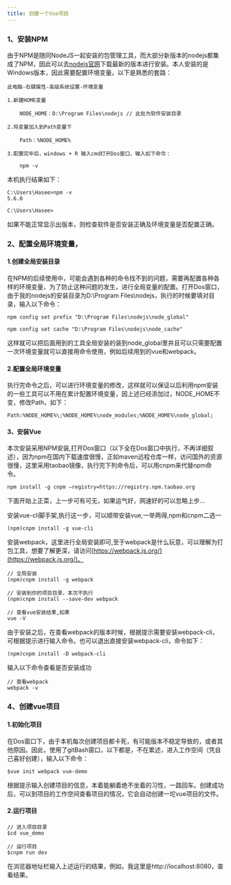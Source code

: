 ```yaml
---
title: 创建一个Vue项目
---
```


### 1、安装NPM
由于NPM是随同NodeJS一起安装的包管理工具，而大部分新版本的nodejs都集成了NPM，因此可以去[nodejs官网](http://nodejs.cn/)下载最新的版本进行安装。本人安装的是Windows版本，因此需要配置环境变量。以下是熟悉的套路：

    此电脑-右键属性-高级系统设置-环境变量
    
	1.新建HOME变量

		NODE_HOME：D:\Program Files\nodejs // 此处为软件安装目录
	
	2.将变量加入到Path变量下
		
		Path：%NODE_HOME%

	3.配置完毕后，windows + R 输入cmd打开Dos窗口，输入如下命令：
	
		npm -v
本机执行结果如下：
	
	C:\Users\Hasee>npm -v
	5.6.0

	C:\Users\Hasee>


如果不能正常显示出版本，则检查软件是否安装正确及环境变量是否配置正确。

### 2、配置全局环境变量，
#### 1.创建全局安装目录
在NPM的后续使用中，可能会遇到各种的命令找不到的问题，需要再配置各种各样的环境变量，为了防止这种问题的发生，进行全局变量的配置。打开Dos窗口，由于我的nodejs的安装目录为D:\Program Files\nodejs，执行的时候要填对目录，输入以下命令：

	npm config set prefix "D:\Program Files\nodejs\node_global"
    
	npm config set cache "D:\Program Files\nodejs\node_cache"
	
这样就可以把后面用到的工具全局安装的装到node_global里并且可以只需要配置一次环境变量就可以直接用命令使用，例如后续用到的vue和webpack。
#### 2.配置全局环境变量
执行完命令之后，可以进行环境变量的修改，这样就可以保证以后利用npm安装的一些工具可以不用在累计配置环境变量，因上述已经添加过，NODE_HOME不变，修改Path，如下：
	
	Path:%NODE_HOME%\;%NODE_HOME%\node_modules;%NODE_HOME%\node_global;

#### 3、安装Vue
本次安装采用NPM安装,打开Dos窗口（以下全在Dos窗口中执行，不再详细叙述），因为npm在国内下载速度很慢，正如maven远程仓库一样，访问国外的资源很慢，这里采用taobao镜像，执行完下列命令后，可以用cnpm来代替npm命令。
	
	npm install -g cnpm –registry=https://registry.npm.taobao.org

下面开始上正菜，上一步可有可无，如果运气好，网速好的可以忽略上步...

安装vue-cli脚手架,执行这一步，可以顺带安装vue,一举两得,npm和cnpm二选一
	
	(npm)cnpm install -g vue-cli   

安装webpack，这里进行全局安装即可,至于webpack是什么玩意，可以理解为打包工具，想要了解更深，请访问[https://webpack.js.org/](https://webpack.js.org/)。

	// 全局安装
	(npm)cnpm install -g webpack

	// 安装到你的项目目录，本次不执行
	(npm)cnpm install --save-dev webpack

	// 查看vue安装结果,如果
	vue -V 

由于安装之后，在查看webpack的版本时候，根据提示需要安装webpack-cli，可根据提示进行输入命令。也可以退出直接安装webpack-cli，命令如下：

	(npm)cnpm install -D webpack-cli

输入以下命令查看是否安装成功
	
	// 查看webpack
	webpack -v

### 4、创建vue项目
#### 1.初始化项目
在Dos窗口下，由于本机每次创建项目都卡死，有可能版本不稳定导致的，或者其他原因。因此，使用了gitBash窗口，以下都是，不在累述，进入工作空间（凭自己喜好创建），输入以下命令：
	
	$vue init webpack vue-demo

根据提示输入创建项目的信息，本着能躺着绝不坐着的习性，一路回车。创建成功后，可以到项目的工作空间查看项目的情况，它会自动创建一坨vue项目的文件。

#### 2.运行项目

	// 进入项目目录
	$cd vue_demo

	// 运行项目
	$cnpm run dev

在浏览器地址栏输入上述运行的结果，例如，我这里是http://localhost:8080，查看结果。

